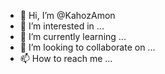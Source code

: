 - 👋 Hi, I’m @KahozAmon
- 👀 I’m interested in ...
- 🌱 I’m currently learning ...
- 💞️ I’m looking to collaborate on ...
- 📫 How to reach me ...

<!---
KahozAmon/KahozAmon is a ✨ special ✨ repository because its `README.md` (this file) appears on your GitHub profile.
You can click the Preview link to take a look at your changes.
--->
